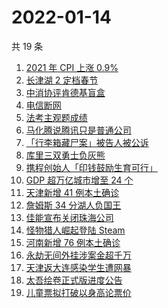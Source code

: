 # 2022-01-14

共 19 条

<!-- BEGIN ZHIHUSEARCH -->
<!-- 最后更新时间 Fri Jan 14 2022 05:08:23 GMT+0800 (China Standard Time) -->
1. [2021 年 CPI 上涨 0.9% ](https://www.zhihu.com/search?q=2021cpi)
1. [长津湖 2 定档春节](https://www.zhihu.com/search?q=水门桥)
1. [中消协评肯德基盲盒](https://www.zhihu.com/search?q=肯德基盲盒)
1. [电信断网](https://www.zhihu.com/search?q=电信断网)
1. [法考主观题成绩](https://www.zhihu.com/search?q=法考主观题)
1. [马化腾说腾讯只是普通公司](https://www.zhihu.com/search?q=马化腾)
1. [「行李箱藏尸案」被告人被公诉](https://www.zhihu.com/search?q=行李箱藏尸案)
1. [库里三双勇士负灰熊](https://www.zhihu.com/search?q=勇士)
1. [携程创始人「印钱鼓励生育可行」](https://www.zhihu.com/search?q=携程创始人)
1. [GDP 超万亿城市增至 24 个](https://www.zhihu.com/search?q=GDP超万亿城市)
1. [天津新增 41 例本土确诊](https://www.zhihu.com/search?q=天津疫情)
1. [詹姆斯 34 分湖人负国王](https://www.zhihu.com/search?q=湖人)
1. [佳能宣布关闭珠海公司](https://www.zhihu.com/search?q=佳能)
1. [怪物猎人崛起登陆 Steam](https://www.zhihu.com/search?q=怪物猎人崛起)
1. [河南新增 76 例本土确诊](https://www.zhihu.com/search?q=河南疫情)
1. [永劫无间外挂涉案金超千万](https://www.zhihu.com/search?q=永劫无间)
1. [天津返大连感染学生遭网暴](https://www.zhihu.com/search?q=感染学生被网暴)
1. [太吾绘卷正式版进度公告](https://www.zhihu.com/search?q=太吾绘卷)
1. [儿童票拟打破以身高论票价](https://www.zhihu.com/search?q=儿童票)
<!-- END ZHIHUSEARCH -->

